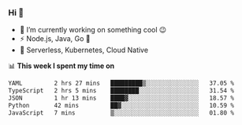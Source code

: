 ### Hi 👋

<!--
**nodejh/nodejh** is a ✨ _special_ ✨ repository because its `README.md` (this file) appears on your GitHub profile.

Here are some ideas to get you started:

- 🔭 I’m currently working on ...
- 🌱 I’m currently learning ...
- 👯 I’m looking to collaborate on ...
- 🤔 I’m looking for help with ...
- 💬 Ask me about ...
- 📫 How to reach me: ...
- 😄 Pronouns: ...
- ⚡ Fun fact: ...
-->

- 🔭 I’m currently working on something cool :wink:
- ⚡ Node.js, Java, Go :thought_balloon:
- 🤖 Serverless, Kubernetes, Cloud Native

📊 **This week I spent my time on**

<!--START_SECTION:waka-->

```txt
YAML         2 hrs 27 mins   █████████▒░░░░░░░░░░░░░░░   37.05 %
TypeScript   2 hrs 5 mins    ████████░░░░░░░░░░░░░░░░░   31.54 %
JSON         1 hr 13 mins    ████▓░░░░░░░░░░░░░░░░░░░░   18.57 %
Python       42 mins         ██▓░░░░░░░░░░░░░░░░░░░░░░   10.59 %
JavaScript   7 mins          ▒░░░░░░░░░░░░░░░░░░░░░░░░   01.80 %
```

<!--END_SECTION:waka-->


<!--
:traffic_light: **Visitors**

![visitors](https://visitor-badge.glitch.me/badge?page_id=nodejh.nodejh)
-->
